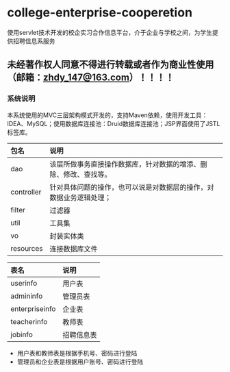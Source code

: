 # college-enterprise-cooperetion
使用servlet技术开发的校企实习合作信息平台，介于企业与学校之间，为学生提供招聘信息系服务

## 未经著作权人同意不得进行转载或者作为商业性使用（邮箱：zhdy_147@163.com）！！！！

### 系统说明
本系统使用的MVC三层架构模式开发的，支持Maven依赖，使用开发工具：IDEA、MySQL；使用数据库连接池：Druid数据库连接池；JSP界面使用了JSTL标签库。

包名|说明
:--|:--
dao|该层所做事务直接操作数据库，针对数据的增添、删除、修改、查找等。
controller|针对具体问题的操作，也可以说是对数据层的操作，对数据业务逻辑处理；
filter|过滤器
util|工具集
vo|封装实体类
resources|连接数据库文件

表名|说明
:--|:--
userinfo|用户表
admininfo|管理员表
enterpriseinfo|企业表
teacherinfo|教师表
jobinfo|招聘信息表

* 用户表和教师表是根据手机号、密码进行登陆
* 管理员和企业表是根据用户账号、密码进行登陆
